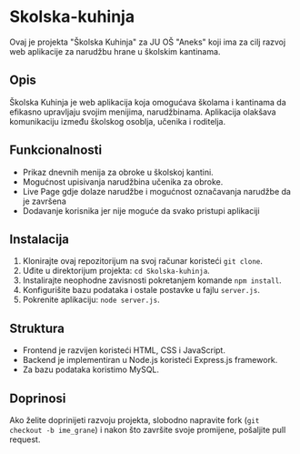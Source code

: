# Skolska-kuhinja

Ovaj je projekta "Školska Kuhinja" za JU OŠ "Aneks" koji ima za cilj razvoj web aplikacije za narudžbu hrane u školskim kantinama.

## Opis

Školska Kuhinja je web aplikacija koja omogućava školama i kantinama da efikasno upravljaju svojim menijima, narudžbinama. Aplikacija olakšava komunikaciju između školskog osoblja, učenika i roditelja.

## Funkcionalnosti

- Prikaz dnevnih menija za obroke u školskoj kantini.
- Mogućnost upisivanja narudžbina učenika za obroke.
- Live Page gdje dolaze narudžbe i mogućnost označavanja narudžbe da je završena
- Dodavanje korisnika jer nije moguće da svako pristupi aplikaciji

## Instalacija

1. Klonirajte ovaj repozitorijum na svoj računar koristeći `git clone`.
2. Uđite u direktorijum projekta: `cd Skolska-kuhinja`.
3. Instalirajte neophodne zavisnosti pokretanjem komande `npm install`.
4. Konfigurišite bazu podataka i ostale postavke u fajlu `server.js`.
5. Pokrenite aplikaciju: `node server.js`.

## Struktura

- Frontend je razvijen koristeći HTML, CSS i JavaScript.
- Backend je implementiran u Node.js koristeći Express.js framework.
- Za bazu podataka koristimo MySQL.

## Doprinosi

Ako želite doprinijeti razvoju projekta, slobodno napravite fork (`git checkout -b ime_grane`) i nakon što završite svoje promijene, pošaljite pull request.



